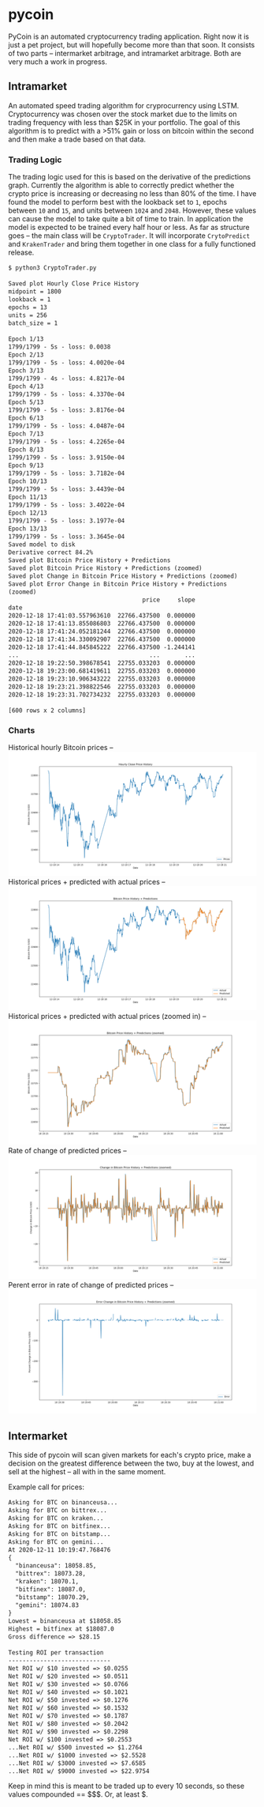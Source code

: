 # pycoin

PyCoin is an automated cryptocurrency trading application. Right now it is just a pet project, but will hopefully become more than that soon. It consists of two parts – intermarket arbitrage, and intramarket arbitrage. Both are very much a work in progress.

## Intramarket

An automated speed trading algorithm for cryprocurrency using LSTM. Cryptocurrency was chosen over the stock market due to the limits on trading frequency with less than $25K in your portfolio. The goal of this algorithm is to predict with a >51% gain or loss on bitcoin within the second and then make a trade based on that data.

### Trading Logic

The trading logic used for this is based on the derivative of the predictions graph. Currently the algorithm is able to correctly predict whether the crypto price is increasing or decreasing no less than 80% of the time. I have found the model to perform best with the lookback set to `1`, epochs between `10` and `15`, and units between `1024` and `2048`. However, these values can cause the model to take quite a bit of time to train. In application the model is expected to be trained every half hour or less. As far as structure goes – the main class will be `CryptoTrader`. It will incorporate `CrytoPredict` and `KrakenTrader` and bring them together in one class for a fully functioned release.

```
$ python3 CryptoTrader.py

Saved plot Hourly Close Price History
midpoint = 1800 
lookback = 1 
epochs = 13 
units = 256 
batch_size = 1

Epoch 1/13
1799/1799 - 5s - loss: 0.0038
Epoch 2/13
1799/1799 - 5s - loss: 4.0020e-04
Epoch 3/13
1799/1799 - 4s - loss: 4.8217e-04
Epoch 4/13
1799/1799 - 5s - loss: 4.3370e-04
Epoch 5/13
1799/1799 - 5s - loss: 3.8176e-04
Epoch 6/13
1799/1799 - 5s - loss: 4.0487e-04
Epoch 7/13
1799/1799 - 5s - loss: 4.2265e-04
Epoch 8/13
1799/1799 - 5s - loss: 3.9150e-04
Epoch 9/13
1799/1799 - 5s - loss: 3.7182e-04
Epoch 10/13
1799/1799 - 5s - loss: 3.4439e-04
Epoch 11/13
1799/1799 - 5s - loss: 3.4022e-04
Epoch 12/13
1799/1799 - 5s - loss: 3.1977e-04
Epoch 13/13
1799/1799 - 5s - loss: 3.3645e-04
Saved model to disk
Derivative correct 84.2%
Saved plot Bitcoin Price History + Predictions
Saved plot Bitcoin Price History + Predictions (zoomed)
Saved plot Change in Bitcoin Price History + Predictions (zoomed)
Saved plot Error Change in Bitcoin Price History + Predictions (zoomed)
                                      price     slope
date                                                 
2020-12-18 17:41:03.557963610  22766.437500  0.000000
2020-12-18 17:41:13.855086803  22766.437500  0.000000
2020-12-18 17:41:24.052181244  22766.437500  0.000000
2020-12-18 17:41:34.330092907  22766.437500  0.000000
2020-12-18 17:41:44.845845222  22766.437500 -1.244141
...                                     ...       ...
2020-12-18 19:22:50.398678541  22755.033203  0.000000
2020-12-18 19:23:00.681419611  22755.033203  0.000000
2020-12-18 19:23:10.906343222  22755.033203  0.000000
2020-12-18 19:23:21.398822546  22755.033203  0.000000
2020-12-18 19:23:31.702734232  22755.033203  0.000000

[600 rows x 2 columns]
```

### Charts
Historical hourly Bitcoin prices –
![Hourly prices](chart/hourly_prices.png)
Historical prices + predicted with actual prices –
![Predictions](chart/predictions.png)
Historical prices + predicted with actual prices (zoomed in) –
![Zoomed Predictions](chart/predictions_zoomed.png)
Rate of change of predicted prices –
![Slope](chart/slope.png)
Perent error in rate of change of predicted prices –
![Error](chart/error.png)

## Intermarket

This side of pycoin will scan given markets for each's crypto price, make a decision on the greatest difference between the two, buy at the lowest, and sell at the highest – all with in the same moment.

Example call for prices: 
```
Asking for BTC on binanceusa...
Asking for BTC on bittrex...
Asking for BTC on kraken...
Asking for BTC on bitfinex...
Asking for BTC on bitstamp...
Asking for BTC on gemini...
At 2020-12-11 10:19:47.768476
{
  "binanceusa": 18058.85,
  "bittrex": 18073.28,
  "kraken": 18070.1,
  "bitfinex": 18087.0,
  "bitstamp": 18070.29,
  "gemini": 18074.83
}
Lowest = binanceusa at $18058.85
Highest = bitfinex at $18087.0
Gross difference => $28.15

Testing ROI per transaction
-----------------------------
Net ROI w/ $10 invested => $0.0255
Net ROI w/ $20 invested => $0.0511
Net ROI w/ $30 invested => $0.0766
Net ROI w/ $40 invested => $0.1021
Net ROI w/ $50 invested => $0.1276
Net ROI w/ $60 invested => $0.1532
Net ROI w/ $70 invested => $0.1787
Net ROI w/ $80 invested => $0.2042
Net ROI w/ $90 invested => $0.2298
Net ROI w/ $100 invested => $0.2553
...Net ROI w/ $500 invested => $1.2764
...Net ROI w/ $1000 invested => $2.5528
...Net ROI w/ $3000 invested => $7.6585
...Net ROI w/ $9000 invested => $22.9754
```

Keep in mind this is meant to be traded up to every 10 seconds, so these values compounded == $$$. Or, at least $.